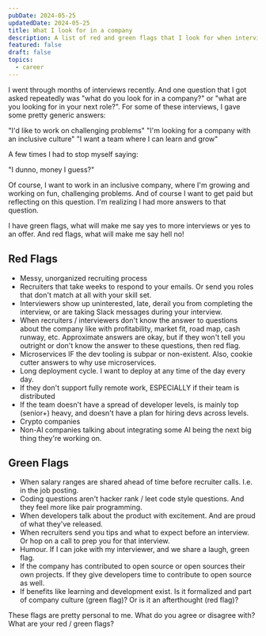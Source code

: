 ```yaml
---
pubDate: 2024-05-25
updatedDate: 2024-05-25
title: What I look for in a company
description: A list of red and green flags that I look for when interviewing at a company
featured: false
draft: false
topics:
  - career
---
```

I went through months of interviews recently. And one question that I got asked repeatedly was "what do you look for in a company?" or "what are you looking for in your next role?". For some of these interviews, I gave some pretty generic answers:

"I'd like to work on challenging problems"
"I'm looking for a company with an inclusive culture"
"I want a team where I can learn and grow"

A few times I had to stop myself saying:

"I dunno, money I guess?"

Of course, I want to work in an inclusive company, where I'm growing and working on fun, challenging problems. And of course I want to get paid but reflecting on this question. I'm realizing I had more answers to that question.

I have green flags, what will make me say yes to more interviews or yes to an offer. And red flags, what will make me say hell no!

## Red Flags

- Messy, unorganized recruiting process
- Recruiters that take weeks to respond to your emails. Or send you roles that don't match at all with your skill set.
- Interviewers show up uninterested, late, derail you from completing the interview, or are taking Slack messages during your interview.
- When recruiters / interviewers don't know the answer to questions about the company like with profitability, market fit, road map, cash runway, etc. Approximate answers are okay, but if they won't tell you outright or don't know the answer to these questions, then red flag.
- Microservices IF the dev tooling is subpar or non-existent. Also, cookie cutter answers to why use microservices.
- Long deployment cycle. I want to deploy at any time of the day every day.
- If they don't support fully remote work, ESPECIALLY if their team is distributed
- If the team doesn't have a spread of developer levels, is mainly top (senior+) heavy, and doesn't have a plan for hiring devs across levels.
- Crypto companies
- Non-AI companies talking about integrating some AI being the next big thing they're working on.

## Green Flags

- When salary ranges are shared ahead of time before recruiter calls. I.e. in the job posting.
- Coding questions aren't hacker rank / leet code style questions. And they feel more like pair programming.
- When developers talk about the product with excitement. And are proud of what they've released.
- When recruiters send you tips and what to expect before an interview. Or hop on a call to prep you for that interview.
- Humour. If I can joke with my interviewer, and we share a laugh, green flag.
- If the company has contributed to open source or open sources their own projects. If they give developers time to contribute to open source as well.
- If benefits like learning and development exist. Is it formalized and part of company culture (green flag)? Or is it an afterthought (red flag)?

These flags are pretty personal to me. What do you agree or disagree with? What are your red / green flags?